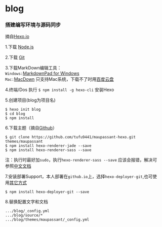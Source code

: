 # blog
### 搭建编写环境与源码同步

摘自[Hexo.io](https://hexo.io/docs/index.html)	

1.下载 [Node.js](https://nodejs.org)	 

2.下载 [Git](https://git-scm.com)	
	
3.下载MarkDown编辑工具：	
```Windows:```[MarkdownPad for Windows](http://markdownpad.com/)	
```Mac:```[MacDown](http://macdown.uranusjr.com/) 只支持Mac系统，下载不了时用[百度云盘](http://pan.baidu.com/s/1cuqThs)
			
4.终端/Dos 执行 ```$ npm install -g hexo-cli``` 安装Hexo 	

5.创建项目(blog为项目名)	

	$ hexo init blog	
	$ cd blog	
	$ npm install	

6.下载主题（摘自[Github](https://github.com/tufu9441/maupassant-hexo)）
	
	$ git clone https://github.com/tufu9441/maupassant-hexo.git themes/maupassant
	$ npm install hexo-renderer-jade --save
	$ npm install hexo-renderer-sass --save

注：执行时最好加```sudo```，执行```hexo-renderer-sass --save``` 应该会报错，解决可参照[中文文档](https://www.haomwei.com/technology/maupassant-hexo.html)
		
7.安装部署Support，本人部署在`github.io`上，选择`hexo-deployer-git`,也可使用[其它方式](https://hexo.io/zh-cn/docs/deployment.html)

```$ npm install hexo-deployer-git --save```


8.替换配置文字和文档	
	
	.../blog/_config.yml		
	.../blog/source/*	
	.../blog/themes/maupassant/_config.yml
